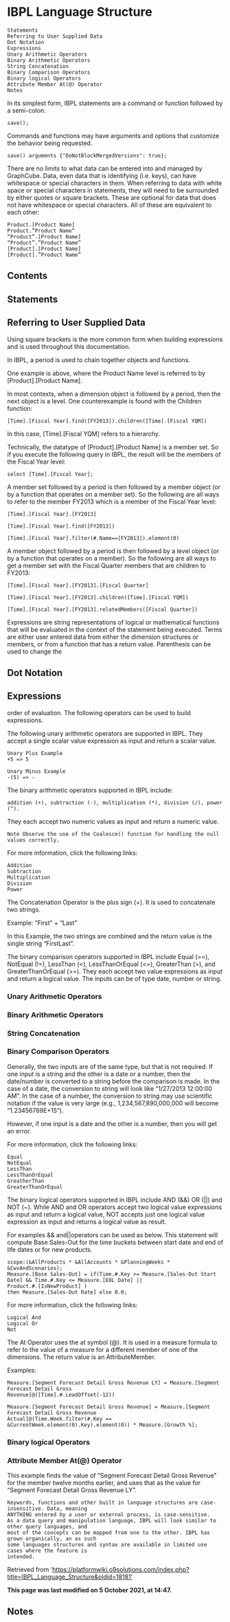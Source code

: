 # IBPL Language Structure

```
Statements
Referring to User Supplied Data
Dot Notation
Expressions
Unary Arithmetic Operators
Binary Arithmetic Operators
String Concatenation
Binary Comparison Operators
Binary logical Operators
Attribute Member At(@) Operator
Notes
```
In its simplest form, IBPL statements are a command or function followed by a semi-colon.

```
save();
```
Commands and functions may have arguments and options that customize the behavior being requested.

```
save() arguments {"DoNotBlockMergedVersions": true};
```
There are no limits to what data can be entered into and managed by GraphCube. Data, even data that is
identifying (i.e. keys), can have whitespace or special characters in them. When referring to data with
white space or special characters in statements, they will need to be surrounded by either quotes or
square brackets. These are optional for data that does not have whitespace or special characters. All of
these are equivalent to each other:

```
Product.[Product Name]
Product.”Product Name”
“Product”.[Product Name]
“Product”.”Product Name”
[Product].[Product Name]
[Product].”Product Name”
```
## Contents

## Statements

## Referring to User Supplied Data


Using square brackets is the more common form when building expressions and is used throughout this
documentation.

In IBPL, a period is used to chain together objects and functions.

One example is above, where the Product Name level is referred to by [Product].[Product Name].

In most contexts, when a dimension object is followed by a period, then the next object is a level. One
counterexample is found with the Children function:

```
[Time].[Fiscal Year].find([FY2013]).children([Time].[Fiscal YQM])
```
In this case, [Time].[Fiscal YQM] refers to a hierarchy.

Technically, the datatype of [Product].[Product Name] is a member set. So if you execute the following
query in IBPL, the result will be the members of the Fiscal Year level:

```
select [Time].[Fiscal Year];
```
A member set followed by a period is then followed by a member object (or by a function that operates
on a member set). So the following are all ways to refer to the member FY2013 which is a member of the
Fiscal Year level:

```
[Time].[Fiscal Year].[FY2013]
```
```
[Time].[Fiscal Year].find([FY2013])
```
```
[Time].[Fiscal Year].filter(#.Name==[FY2013]).element(0)
```
A member object followed by a period is then followed by a level object (or by a function that operates on
a member). So the following are all ways to get a member set with the Fiscal Quarter members that are
children to FY2013:

```
[Time].[Fiscal Year].[FY2013].[Fiscal Quarter]
```
```
[Time].[Fiscal Year].[FY2013].children([Time].[Fiscal YQM])
```
```
[Time].[Fiscal Year].[FY2013].relatedMembers([Fiscal Quarter])
```
Expressions are string representations of logical or mathematical functions that will be evaluated in the
context of the statement being executed. Terms are either user entered data from either the dimension
structures or members, or from a function that has a return value. Parenthesis can be used to change the

## Dot Notation

## Expressions


order of evaluation. The following operators can be used to build expressions.

The following unary arithmetic operators are supported in IBPL. They accept a single scalar value
expression as input and return a scalar value.

```
Unary Plus Example
+5 => 5
```
```
Unary Minus Example
-(5) => -
```
The binary arithmetic operators supported in IBPL include:

```
addition (+), subtraction (-), multiplication (*), division (/), power (^).
```
They each accept two numeric values as input and return a numeric value.

```
Note Observe the use of the Coalesce() function for handling the null values correctly.
```
For more information, click the following links:

```
Addition
Subtraction
Multiplication
Division
Power
```
The Concatenation Operator is the plus sign (+). It is used to concatenate two strings.

Example: “First” + “Last”

In this Example, the two strings are combined and the return value is the single string “FirstLast”.

The binary comparison operators supported in IBPL include Equal (==), NotEqual (!=), LessThan (<),
LessThanOrEqual (<=), GreaterThan (>), and GreaterThanOrEqual (>=). They each accept two value
expressions as input and return a logical value. The inputs can be of type date, number or string.

### Unary Arithmetic Operators

### Binary Arithmetic Operators

### String Concatenation

### Binary Comparison Operators


Generally, the two inputs are of the same type, but that is not required. If one input is a string and the
other is a date or a number, then the date/number is converted to a string before the comparison is
made. In the case of a date, the conversion to string will look like “1/27/2013 12:00:00 AM”. In the case
of a number, the conversion to string may use scientific notation if the value is very large (e.g.,
1,234,567,890,000,000 will become “1.23456789E+15”).

However, if one input is a date and the other is a number, then you will get an error.

For more information, click the following links:

```
Equal
NotEqual
LessThan
LessThanOrEqual
GreatherThan
GreaterThanOrEqual
```
The binary logical operators supported in IBPL include AND (&&) OR (||) and NOT (~). While AND and
OR operators accept two logical value expressions as input and return a logical value, NOT accepts just
one logical value expression as input and returns a logical value as result.

For examples && and||operators can be used as below. This statement will compute Base Sales-Out for
the time buckets between start date and end of life dates or for new products.

```
scope:(&AllProducts * &AllAccounts * &PlanningWeeks * &CwvAndScenarios);
Measure.[Base Sales-Out] = if(Time.#.Key >= Measure.[Sales-Out Start Date] && Time.#.Key <= Measure.[EOL Date] ||
Product.#.[IsNewProduct] )
then Measure.[Sales-Out Rate] else 0.0;
```
For more information, click the following links:

```
Logical And
Logical Or
Not
```
The At Operator uses the at symbol (@). It is used in a measure formula to refer to the value of a measure
for a different member of one of the dimensions. The return value is an AttributeMember.

Examples:

```
Measure.[Segment Forecast Detail Gross Revenue LY] = Measure.[Segment Forecast Detail Gross
Revenue]@([Time].#.LeadOffset(-12))
```
```
Measure.[Segment Forecast Detail Gross Revenue] = Measure.[Segment Forecast Detail Gross Revenue
Actual]@(Time.Week.filter(#.Key == &CurrentWeek.element(0).Key).element(0)) * Measure.[Growth %];
```
### Binary logical Operators

### Attribute Member At(@) Operator


This example finds the value of “Segment Forecast Detail Gross Revenue” for the member twelve months
earlier, and uses that as the value for “Segment Forecast Detail Gross Revenue LY”.

```
Keywords, functions and other built in language structures are case-insensitive. Data, meaning
ANYTHING entered by a user or external process, is case-sensitive.
As a data query and manipulation language, IBPL will look similar to other query languages, and
most of the concepts can be mapped from one to the other. IBPL has grown organically, an as such
some languages structures and syntax are available in limited use cases where the feature is
intended.
```
Retrieved from ‘https://platformwiki.o9solutions.com/index.php?title=IBPL_Language_Structure&oldid=18181’

**This page was last modified on 5 October 2021, at 14:47.**

## Notes


